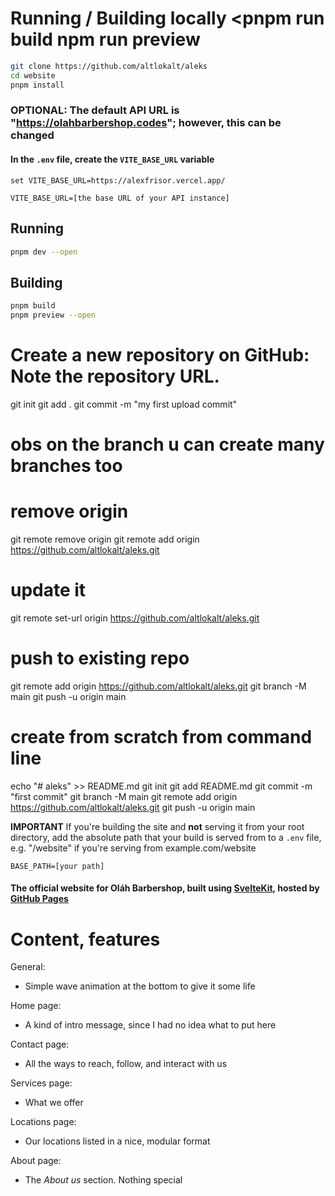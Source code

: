 
# Running / Building locally  <pnpm run build npm run preview
```sh
git clone https://github.com/altlokalt/aleks
cd website
pnpm install
```

### OPTIONAL: The default API URL is "https://olahbarbershop.codes"; however, this can be changed

#### In the `.env` file, create the `VITE_BASE_URL` variable
```env
set VITE_BASE_URL=https://alexfrisor.vercel.app/

VITE_BASE_URL=[the base URL of your API instance]
```

## Running
```sh
pnpm dev --open
```

## Building
```sh
pnpm build
pnpm preview --open
```
# Create a new repository on GitHub: Note the repository URL.

git init
git add .
git commit -m "my first upload commit"
# obs on the branch u can create many branches too
# remove origin
git remote remove origin
git remote add origin https://github.com/altlokalt/aleks.git
# update it
git remote set-url origin https://github.com/altlokalt/aleks.git
# push to existing repo
git remote add origin https://github.com/altlokalt/aleks.git
git branch -M main
git push -u origin main

# create from scratch from command line
echo "# aleks" >> README.md
git init
git add README.md
git commit -m "first commit"
git branch -M main
git remote add origin https://github.com/altlokalt/aleks.git
git push -u origin main





**IMPORTANT** If you're building the site and **not** serving it from your root directory, add the absolute path that your build is served from to a `.env` file, e.g. "/website" if you're serving from example.com/website
```env
BASE_PATH=[your path]
```
#### The official website for Oláh Barbershop, built using [SvelteKit](https://kit.svelte.dev), hosted by [GitHub Pages](https://pages.github.com)

# Content, features
General:
- Simple wave animation at the bottom to give it some life

Home page:
- A kind of intro message, since I had no idea what to put here

Contact page:
- All the ways to reach, follow, and interact with us

Services page:
- What we offer

Locations page:
- Our locations listed in a nice, modular format

About page:
- The *About us* section. Nothing special
